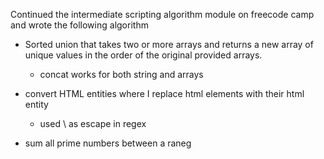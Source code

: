 Continued the intermediate scripting algorithm module on freecode camp and wrote the following algorithm
- Sorted union that takes two or more arrays and returns a new array of unique values in the order of the original provided arrays.
    - concat works for both string and arrays
- convert HTML entities where I replace html elements with their html entity
    - used \ as escape in regex

- sum all prime numbers between a raneg